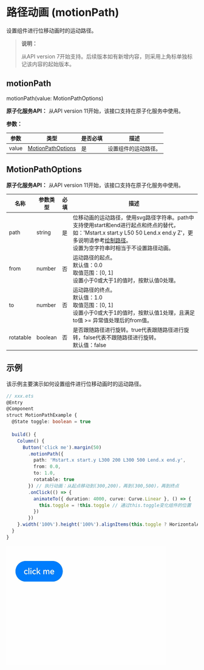 # 路径动画 (motionPath) 

设置组件进行位移动画时的运动路径。

>  **说明：**
>
> 从API version 7开始支持。后续版本如有新增内容，则采用上角标单独标记该内容的起始版本。

## motionPath
motionPath(value: MotionPathOptions)

**原子化服务API：** 从API version 11开始，该接口支持在原子化服务中使用。

**参数：**

| 参数    | 类型                                | 是否必填 | 描述                                    |
| ----- | --------------------------------- | ---- | ------------------------------------- |
| value | [MotionPathOptions](#motionpathoptions) | 是    | 设置组件的运动路径。             |

## MotionPathOptions

**原子化服务API：** 从API version 11开始，该接口支持在原子化服务中使用。

| 名称 | 参数类型 | 必填 | 描述 |
| -------- | -------- | ---- | -------- |
| path                         | string                     | 是   | 位移动画的运动路径，使用svg路径字符串。path中支持使用start和end进行起点和终点的替代，如：'Mstart.x&nbsp;start.y&nbsp;L50&nbsp;50&nbsp;Lend.x&nbsp;end.y&nbsp;Z'，更多说明请参考[绘制路径](../../../ui/ui-js-components-svg-path.md)。<br/>设置为空字符串时相当于不设置路径动画。       |
| from                         | number                     | 否   | 运动路径的起点。<br/>默认值：0.0<br/>取值范围：[0, 1]<br/>设置小于0或大于1的值时，按默认值0处理。   |
| to                           | number                     | 否   | 运动路径的终点。<br/>默认值：1.0<br/>取值范围：[0, 1]<br/>设置小于0或大于1的值时，按默认值1处理，且满足to值 >= 异常值处理后的from值。   |
| rotatable                     | boolean                    | 否   | 是否跟随路径进行旋转。true代表跟随路径进行旋转，false代表不跟随路径进行旋转。<br/>默认值：false   |


## 示例

该示例主要演示如何设置组件进行位移动画时的运动路径。

```ts
// xxx.ets
@Entry
@Component
struct MotionPathExample {
  @State toggle: boolean = true

  build() {
    Column() {
      Button('click me').margin(50)
        .motionPath({
          path: 'Mstart.x start.y L300 200 L300 500 Lend.x end.y',
          from: 0.0,
          to: 1.0,
          rotatable: true
        }) // 执行动画：从起点移动到(300,200)，再到(300,500)，再到终点
        .onClick(() => {
          animateTo({ duration: 4000, curve: Curve.Linear }, () => {
            this.toggle = !this.toggle // 通过this.toggle变化组件的位置
          })
        })
    }.width('100%').height('100%').alignItems(this.toggle ? HorizontalAlign.Start : HorizontalAlign.Center)
  }
}
```

![zh-cn_image_0000001174104400](figures/zh-cn_image_0000001174104400.gif)
